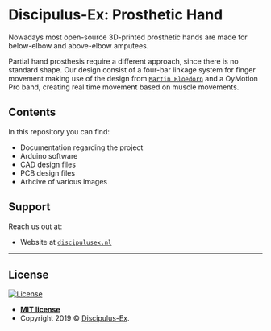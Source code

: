 # Discipulus-Ex: Prosthetic Hand

Nowadays most open-source 3D-printed prosthetic hands are made for below-elbow and above-elbow amputees.

Partial hand prosthesis require a different approach, since there is no standard shape.
Our design consist of a four-bar linkage system for finger movement making use of the design from <a href="https://github.com/MartinBloedorn/biohand" target="_blank">`Martin Bloedorn`</a> and a OyMotion Pro band, creating real time movement based on muscle movements.

## Contents

In this repository you can find:
* Documentation regarding the project
* Arduino software
* CAD design files
* PCB design files
* Arhcive of various images

## Support
Reach us out at:

- Website at <a href="https://discipulusex.nl/" target="_blank">`discipulusex.nl`</a>

---

## License
[![License](http://img.shields.io/:license-mit-blue.svg?style=flat-square)](http://badges.mit-license.org)

- **[MIT license](http://opensource.org/licenses/mit-license.php)**
- Copyright 2019 © <a href="https://discipulusex.nl/" target="_blank">Discipulus-Ex</a>.
